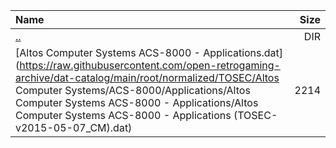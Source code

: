 |Name|Size|
|:---|---:|
|[..](../index.html)|DIR|
|[Altos Computer Systems ACS-8000 - Applications.dat](https://raw.githubusercontent.com/open-retrogaming-archive/dat-catalog/main/root/normalized/TOSEC/Altos Computer Systems/ACS-8000/Applications/Altos Computer Systems ACS-8000 - Applications/Altos Computer Systems ACS-8000 - Applications (TOSEC-v2015-05-07_CM).dat)|2214|
